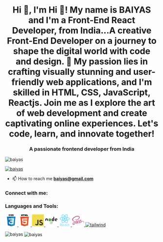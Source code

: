 
<h1 align="center">Hi 👋, I'm Hi 👋! My name is BAIYAS and I'm a Front-End React Developer, from India...A creative Front-End Developer on a journey to shape the digital world with code and design. 🌟 My passion lies in crafting visually stunning and user-friendly web applications, and I'm skilled in HTML, CSS, JavaScript, Reactjs. Join me as I explore the art of web development and create captivating online experiences. Let's code, learn, and innovate together!</h1>
<h3 align="center">A passionate frontend developer from India</h3>

<p align="left"> <img src="https://komarev.com/ghpvc/?username=baiyas&label=Profile%20views&color=0e75b6&style=flat" alt="baiyas" /> </p>

<p align="left"> <a href="https://github.com/ryo-ma/github-profile-trophy"><img src="https://github-profile-trophy.vercel.app/?username=baiyas" alt="baiyas" /></a> </p>

- 📫 How to reach me **baiyas@gmail.com**

<h3 align="left">Connect with me:</h3>
<p align="left">
</p>

<h3 align="left">Languages and Tools:</h3>
<p align="left"> <a href="https://www.w3schools.com/css/" target="_blank" rel="noreferrer"> <img src="https://raw.githubusercontent.com/devicons/devicon/master/icons/css3/css3-original-wordmark.svg" alt="css3" width="40" height="40"/> </a> <a href="https://www.w3.org/html/" target="_blank" rel="noreferrer"> <img src="https://raw.githubusercontent.com/devicons/devicon/master/icons/html5/html5-original-wordmark.svg" alt="html5" width="40" height="40"/> </a> <a href="https://developer.mozilla.org/en-US/docs/Web/JavaScript" target="_blank" rel="noreferrer"> <img src="https://raw.githubusercontent.com/devicons/devicon/master/icons/javascript/javascript-original.svg" alt="javascript" width="40" height="40"/> </a> <a href="https://nodejs.org" target="_blank" rel="noreferrer"> <img src="https://raw.githubusercontent.com/devicons/devicon/master/icons/nodejs/nodejs-original-wordmark.svg" alt="nodejs" width="40" height="40"/> </a> <a href="https://reactjs.org/" target="_blank" rel="noreferrer"> <img src="https://raw.githubusercontent.com/devicons/devicon/master/icons/react/react-original-wordmark.svg" alt="react" width="40" height="40"/> </a> <a href="https://sass-lang.com" target="_blank" rel="noreferrer"> <img src="https://raw.githubusercontent.com/devicons/devicon/master/icons/sass/sass-original.svg" alt="sass" width="40" height="40"/> </a> <a href="https://tailwindcss.com/" target="_blank" rel="noreferrer"> <img src="https://www.vectorlogo.zone/logos/tailwindcss/tailwindcss-icon.svg" alt="tailwind" width="40" height="40"/> </a> </p>

<p><img align="left" src="https://github-readme-stats.vercel.app/api/top-langs?username=baiyas&show_icons=true&locale=en&layout=compact" alt="baiyas" /></p>

<p>&nbsp;<img align="center" src="https://github-readme-stats.vercel.app/api?username=baiyas&show_icons=true&locale=en" alt="baiyas" /></p>
